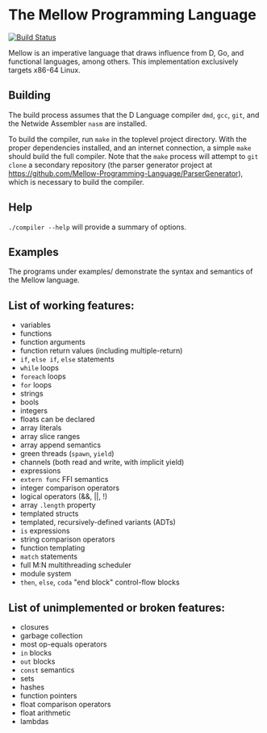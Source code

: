The Mellow Programming Language
===============================

[![Build Status](https://travis-ci.org/Mellow-Programming-Language/Mellow.svg?branch=master)](https://travis-ci.org/Mellow-Programming-Language/Mellow)

Mellow is an imperative language that draws influence from D, Go, and functional
languages, among others. This implementation exclusively targets x86-64 Linux.

Building
--------

The build process assumes that the D Language compiler `dmd`, `gcc`, `git`, and
the Netwide Assembler `nasm` are installed.

To build the compiler, run `make` in the toplevel project directory. With the
proper dependencies installed, and an internet connection, a simple `make`
should build the full compiler. Note that the `make` process will attempt to
`git clone` a secondary repository (the parser generator project at
https://github.com/Mellow-Programming-Language/ParserGenerator), which is
necessary to build the compiler.

Help
----

`./compiler --help` will provide a summary of options.

Examples
--------

The programs under examples/ demonstrate the syntax and semantics of the Mellow
language.

List of working features:
------------------------------------

  * variables
  * functions
  * function arguments
  * function return values (including multiple-return)
  * `if`, `else if`, `else` statements
  * `while` loops
  * `foreach` loops
  * `for` loops
  * strings
  * bools
  * integers
  * floats can be declared
  * array literals
  * array slice ranges
  * array append semantics
  * green threads (`spawn`, `yield`)
  * channels (both read and write, with implicit yield)
  * expressions
  * `extern func` FFI semantics
  * integer comparison operators
  * logical operators (&&, ||, !)
  * array `.length` property
  * templated structs
  * templated, recursively-defined variants (ADTs)
  * `is` expressions
  * string comparison operators
  * function templating
  * `match` statements
  * full M:N multithreading scheduler
  * module system
  * `then`, `else`, `coda` "end block" control-flow blocks


List of unimplemented or broken features:
-----------------------------------------

  * closures
  * garbage collection
  * most op-equals operators
  * `in` blocks
  * `out` blocks
  * `const` semantics
  * sets
  * hashes
  * function pointers
  * float comparison operators
  * float arithmetic
  * lambdas
